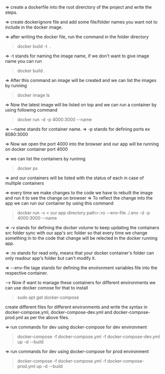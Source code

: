 => create a dockerfile into the root direrctory of the project and write the steps.

=> create dockerignore file and add some file/folder names you want not to include in the docker image.

=> after writing the docker file, run 
the command in the folder directory

> docker build -t <image name> .

=> -t stands for naming the image name, if we don't want to give image name you can run 

> docker build .

=> After this command an image will be created and we can list the images by running 

> docker image ls

=> Now the latest image will be listed on top and we can run a container by using following command

> docker run -d -p 4000:3000 --name <container name> <image name>

=> --name stands for container name.
=> -p stands for defining ports ex 8080:3000

=> Now we open the port 4000 into the browser and our app will be running on docker container port 4000

=> we can list the containers by runinng 

> docker ps

=> and our containers will be listed with the status of each in case of multiple containers

=> every time we make changes to the code we have to rebuilt the image and run it to see the change on browser
=> To reflect the change into the app we can run our container by using this command

> docker run -v < our app directory path>:<containers directory path>:ro --env-file ./.env -d -p 4000:3000 --name  <container name> <image name>

=> -v stands for defining the docker volume to keep updating the containers src folder sync with our app's src folder so that every time we change something in to the code that change will be relected in the docker running app. 

=> :ro stands for read only, means that your docker container's folder can only readour app's folder but can't modify it.

=> --env-file tage stands for defining the environment variables file into the respective container.

--> Now if want to manage these containers for different environments we can use docker comose for that to install 

> sudo apt get docker-compose

create different files for different environments and write the syntax in docker-compose.yml, docker-compose-dev.yml and docker-compose-prod.yml as per the above files.

=> run commands for dev using docker-compose for dev  environment

> docker-compose -f docker-compose.yml -f docker-compose-dev.yml up -d --build

=> run commands for dev using docker-compose for prod environment

> docker-compose -f docker-compose.yml -f docker-compose-prod.yml up -d --build

